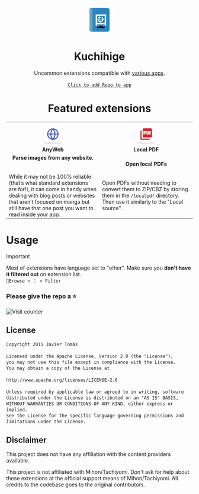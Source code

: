 <div align="center">

<img src="./.github/assets/logo.png" alt="repo logo" width="80"/>

# Kuchihige

Uncommon extensions compatible with [various apps](https://pbs.twimg.com/media/GjdLNmNWAAAA_es?format=jpg&name=medium).

[`Click to add Repo to app`](https://intradeus.github.io/http-protocol-redirector/?r=tachiyomi://add-repo?url=https://raw.githubusercontent.com/wasu-code/manga-extensions/repo/index.min.json)


# Featured extensions 

</div>

<table>
  <tr>
    <td width="50%" align="center">
      <img src="./src/all/anyweb/res/mipmap-xxxhdpi/ic_launcher.png" width="60"/><br/>
      <strong>AnyWeb</strong>
    </td>
    <td width="50%" align="center">
      <img src="./src/all/localpdf/res/mipmap-xxxhdpi/ic_launcher.png" width="60"/><br/>
      <strong>Local PDF</strong>
    </td>
  </tr>
  <tr>
    <td>
      <div align="center"><strong>Parse images from any website.</strong></div><br/><br/>
      While it may not be 100% reliable (that’s what standard extensions are for!), it can come in handy when dealing with blog posts or websites that aren’t focused on manga but still have that one post you want to read inside your app.
    </td>
    <td>
      <div align="center"><strong>Open local PDFs</strong></div><br/><br/>
      Open PDFs without needing to convert them to ZIP/CBZ by storing them in the <code>/localpdf</code> directory. Then use it similarly to the "Local source".
    </td>
  </tr>
</table>


# Usage

> [!IMPORTANT]  
> Most of extensions have language set to "other". Make sure you **don't have it filtered out** on extension list.  
> `🧭Browse » ⋮ » Filter`

### Please give the repo a :star:
![Visit counter](https://count.getloli.com/@Kuchihige?theme=capoo-2)

## License

    Copyright 2015 Javier Tomás

    Licensed under the Apache License, Version 2.0 (the "License");
    you may not use this file except in compliance with the License.
    You may obtain a copy of the License at

    http://www.apache.org/licenses/LICENSE-2.0

    Unless required by applicable law or agreed to in writing, software
    distributed under the License is distributed on an "AS IS" BASIS,
    WITHOUT WARRANTIES OR CONDITIONS OF ANY KIND, either express or implied.
    See the License for the specific language governing permissions and
    limitations under the License.

## Disclaimer

This project does not have any affiliation with the content providers available.

This project is not affiliated with Mihon/Tachiyomi. Don't ask for help about these extensions at the
official support means of Mihon/Tachiyomi. All credits to the codebase goes to the original contributors.

